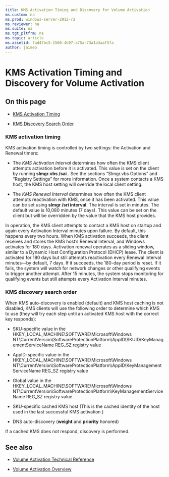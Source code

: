 ```yaml
---
title: KMS Activation Timing and Discovery for Volume Activation
ms.custom: na
ms.prod: windows-server-2012-r2
ms.reviewer: na
ms.suite: na
ms.tgt_pltfrm: na
ms.topic: article
ms.assetid: 7ad47bc5-1560-4b97-a75a-73a1a3aaf5fa
author: jaimeo
---
```

# KMS Activation Timing and Discovery for Volume Activation
  
## On this page  
  
-   [KMS Activation Timing](#KMSActivationTiming)  
  
-   [KMS Discovery Search Order](#KMSDiscoverySearchOrder)  
  
### <a name="KMSActivationTiming"></a>KMS activation timing  
KMS activation timing is controlled by two settings: the Activation and Renewal timers:  
  
-   The *KMS Activation Interval* determines how often the KMS client attempts activation before it is activated. This value is set on the client by running **slmgr.vbs \/sai** . See the sections “Slmgr.vbs Options” and “Registry Settings” for more information. Once a system contacts a KMS host, the KMS host setting will override the local client setting.  
  
-   The *KMS Renewal Interval* determines how often the KMS client attempts reactivation with KMS, once it has been activated. This value can be set using **slmgr \/sri interval**. The interval is set in minutes. The default value is 10,080 minutes \(7 days\). This value can be set on the client but will be overridden by the value that the KMS host provides.  
  
In operation, the KMS client attempts to contact a KMS host on startup and again every Activation Interval minutes upon failure. By default, this happens every two hours. When KMS activation succeeds, the client receives and stores the KMS host’s Renewal Interval, and Windows activates for 180 days. Activation renewal operates as a sliding window, similar to a Dynamic Host Configuration Protocol \(DHCP\) lease. The client is activated for 180 days but still attempts reactivation every Renewal Interval minutes—by default, 7 days. If it succeeds, the 180\-day period is reset. If it fails, the system will watch for network changes or other qualifying events to trigger another attempt. After 15 minutes, the system stops monitoring for qualifying events but still attempts every Activation Interval minutes.  
  
### <a name="KMSDiscoverySearchOrder"></a>KMS discovery search order  
When KMS auto\-discovery is enabled \(default\) and KMS host caching is not disabled, KMS clients will use the following order to determine which KMS to use \(they will try each step until an activated KMS host with the correct key responds\):  
  
-   SKU\-specific value in the HKEY\_LOCAL\_MACHINE\\SOFTWARE\\Microsoft\\Windows NT\\CurrentVersion\\SoftwareProtectionPlatform\\AppID\\SKUID\\KeyManagementServiceName REG\_SZ registry value  
  
-   AppID\-specific value in the HKEY\_LOCAL\_MACHINE\\SOFTWARE\\Microsoft\\Windows NT\\CurrentVersion\\SoftwareProtectionPlatform\\AppID\\KeyManagementServiceName REG\_SZ registry value  
  
-   Global value in the HKEY\_LOCAL\_MACHINE\\SOFTWARE\\Microsoft\\Windows NT\\CurrentVersion\\SoftwareProtectionPlatform\\KeyManagementServiceName REG\_SZ registry value  
  
-   SKU\-specific cached KMS host \(This is the cached identity of the host used in the last successful KMS activation.\)  
  
-   DNS auto\-discovery \(**weight** and **priority** honored\)  
  
If a cached KMS does not respond, discovery is performed.  
  
## See also  
  
-   [Volume Activation Technical Reference](../Topic/Volume-Activation-Technical-Reference.md)  
  
-   [Volume Activation Overview](../Topic/Volume-Activation-Overview.md)  
  
